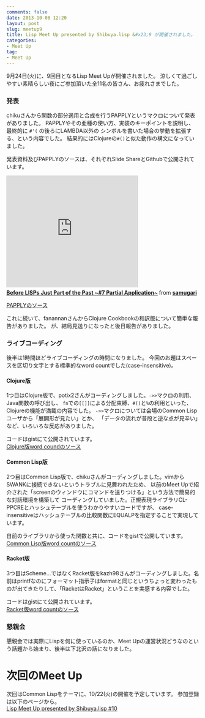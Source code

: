 ```yaml
---
comments: false
date: 2013-10-08 12:20
layout: post
slug: meetup9
title: Lisp Meet Up presented by Shibuya.lisp &#x23;9 が開催されました。
categories:
- Meet Up
tag:
- Meet Up
---
```


9月24日(火)に、9回目となるLisp Meet Upが開催されました。
涼しくて過ごしやすい素晴らしい夜にご参加頂いた全11名の皆さん、お疲れさまでした。

### 発表

chikuさんから関数の部分適用と合成を行うPAPPLYというマクロについて発表がありました。
PAPPLYやその亜種の使い方、実装のキーポイントを説明し、最終的に `#'(` の後ろにLAMBDA以外の
シンボルを書いた場合の挙動を拡張する、という内容でした。
結果的にはClojureの`#()`と似た動作の構文になっていました。

発表資料及びPAPPLYのソースは、それぞれSlide ShareとGithubで公開されています。
<iframe src="http://www.slideshare.net/slideshow/embed_code/26483449" width="342" height="291" frameborder="0" marginwidth="0" marginheight="0" scrolling="no" style="border:1px solid #CCC;border-width:1px 1px 0;margin-bottom:5px" allowfullscreen> </iframe> <div style="margin-bottom:5px"> <strong> <a href="https://www.slideshare.net/samugari/partial-application" title="Before LISPs Just Part of the Past ~#7 Partial Application~" target="_blank">Before LISPs Just Part of the Past ~#7 Partial Application~</a> </strong> from <strong><a href="http://www.slideshare.net/samugari" target="_blank">samugari</a></strong> </div>

<a href="https://github.com/chiku-samugari/papply">PAPPLYのソース</a>

これに続いて、fanannanさんからClojure Cookbookの和訳版について簡単な報告がありました。
が、結局見送りになったと後日報告がありました。

### ライブコーディング
後半は1時間ほどライブコーディングの時間になりました。
今回のお題はスペースを区切り文字とする標準的なword countでした(case-insensitive)。

#### Clojure版
1つ目はClojure版で、potix2さんがコーディングしました。`->>`マクロの利用、Java関数の呼び出し、
`fn`での`[[]]`による分配束縛、`#()`と`%`の利用といった、Clojureの機能が満載の内容でした。
`->>`マクロについては会場のCommon Lispユーザから「展開形が見たい」とか、
「データの流れが普段と逆な点が見辛い」など、いろいろな反応がありました。

コードはgistにて公開されています。<br/>
<a href="https://gist.github.com/potix2/6693239">Clojure版word coundのソース</a>

#### Common Lisp版
2つ目はCommon Lisp版で、chikuさんがコーディングしました。vimからSWANKに接続できないというトラブルに見舞われたため、
以前のMeet Upで紹介された「screenのウィンドウにコマンドを送りつける」という方法で簡易的な対話環境を構築して
コーディングしていました。正規表現ライブラリCL-PPCREとハッシュテーブルを使うわかりやすいコードですが、
case-insensitiveはハッシュテーブルの比較関数にEQUALPを指定することで実現しています。

自前のライブラリから使った関数と共に、コードをgistで公開しています。<br/>
<a href="https://gist.github.com/chiku-samugari/6741448">Common Lisp版word countのソース</a>

#### Racket版
3つ目はScheme...ではなくRacket版をkazh98さんがコーディングしました。名前はprintfなのにフォーマット指示子はformatと同じというちょっと変わったものが出てきたりして、「RacketはRacket」ということを実感する内容でした。

コードはgistにて公開されています。<br/>
<a href="https://gist.github.com/kazh98/6693578">Racket版word countのソース</a>

### 懇親会
懇親会では実際にLispを何に使っているのか、Meet Upの運営状況どうなのという話題から始まり、後半は下北沢の話になりました。

次回のMeet Up
============

次回はCommon Lispをテーマに、10/22(火)の開催を予定しています。
参加登録は以下のページから。</br>
<a href="http://atnd.org/events/44418">Lisp Meet Up presented by Shibuya.lisp #10</a>
